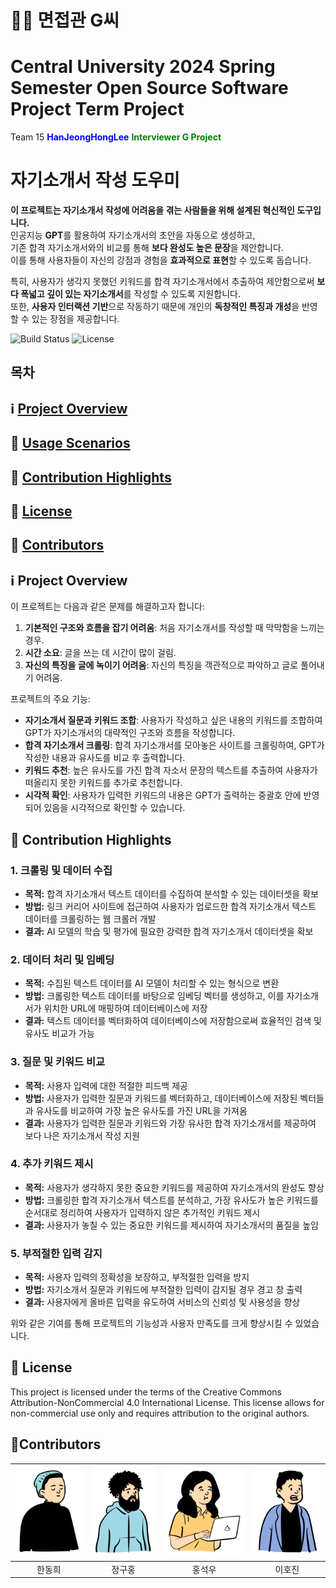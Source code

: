 # <h1>🧑‍🏫 면접관 G씨</h1>

# Central University 2024 Spring Semester Open Source Software Project Term Project

Team 15 **<span style="color: blue;">HanJeongHongLee</span>** **<span style="color: green;">Interviewer G Project</span>**  


# 자기소개서 작성 도우미


**이 프로젝트는 자기소개서 작성에 어려움을 겪는 사람들을 위해 설계된 혁신적인 도구입니다.**  
인공지능 **GPT**를 활용하여 자기소개서의 초안을 자동으로 생성하고,  
기존 합격 자기소개서와의 비교를 통해 **보다 완성도 높은 문장**을 제안합니다.  
이를 통해 사용자들이 자신의 강점과 경험을 **효과적으로 표현**할 수 있도록 돕습니다.

특히, 사용자가 생각지 못했던 키워드를 합격 자기소개서에서 추출하여 제안함으로써 **보다 폭넓고 깊이 있는 자기소개서**를 작성할 수 있도록 지원합니다.  
또한, **사용자 인터랙션 기반**으로 작동하기 때문에 개인의 **독창적인 특징과 개성**을 반영할 수 있는 장점을 제공합니다.



![Build Status](https://img.shields.io/badge/build-passing-brightgreen)
![License](https://img.shields.io/badge/license-MIT-blue)


## 목차



## ℹ️ [Project Overview](#project-overview)

  

## 🔑 [Usage Scenarios](#usage-scenarios)  



## 🤝 [Contribution Highlights](#contribution-highlights)  



## 📜 [License](#license)  



## 👥 [Contributors](#contributors)  




## ℹ️ Project Overview  


이 프로젝트는 다음과 같은 문제를 해결하고자 합니다:
1. **기본적인 구조와 흐름을 잡기 어려움**: 처음 자기소개서를 작성할 때 막막함을 느끼는 경우.
2. **시간 소요**: 글을 쓰는 데 시간이 많이 걸림.
3. **자신의 특징을 글에 녹이기 어려움**: 자신의 특징을 객관적으로 파악하고 글로 풀어내기 어려움.


프로젝트의 주요 기능:
- **자기소개서 질문과 키워드 조합**: 사용자가 작성하고 싶은 내용의 키워드를 조합하여 GPT가 자기소개서의 대략적인 구조와 흐름을 작성합니다.
- **합격 자기소개서 크롤링**: 합격 자기소개서를 모아놓은 사이트를 크롤링하여, GPT가 작성한 내용과 유사도를 비교 후 출력합니다.
- **키워드 추천**: 높은 유사도를 가진 합격 자소서 문장의 텍스트를 추출하여 사용자가 떠올리지 못한 키워드를 추가로 추천합니다.
- **시각적 확인**: 사용자가 입력한 키워드의 내용은 GPT가 출력하는 중괄호 안에 반영되어 있음을 시각적으로 확인할 수 있습니다.

  
## 🤝 Contribution Highlights

  
### 1. 크롤링 및 데이터 수집
- **목적:** 합격 자기소개서 텍스트 데이터를 수집하여 분석할 수 있는 데이터셋을 확보
- **방법:** 링크 커리어 사이트에 접근하여 사용자가 업로드한 합격 자기소개서 텍스트 데이터를 크롤링하는 웹 크롤러 개발
- **결과:** AI 모델의 학습 및 평가에 필요한 강력한 합격 자기소개서 데이터셋을 확보

### 2. 데이터 처리 및 임베딩
- **목적:** 수집된 텍스트 데이터를 AI 모델이 처리할 수 있는 형식으로 변환
- **방법:** 크롤링한 텍스트 데이터를 바탕으로 임베딩 벡터를 생성하고, 이를 자기소개서가 위치한 URL에 매핑하여 데이터베이스에 저장
- **결과:** 텍스트 데이터를 벡터화하여 데이터베이스에 저장함으로써 효율적인 검색 및 유사도 비교가 가능

### 3. 질문 및 키워드 비교
- **목적:** 사용자 입력에 대한 적절한 피드백 제공
- **방법:** 사용자가 입력한 질문과 키워드를 벡터화하고, 데이터베이스에 저장된 벡터들과 유사도를 비교하여 가장 높은 유사도를 가진 URL을 가져옴
- **결과:** 사용자가 입력한 질문과 키워드와 가장 유사한 합격 자기소개서를 제공하여 보다 나은 자기소개서 작성 지원

### 4. 추가 키워드 제시
- **목적:** 사용자가 생각하지 못한 중요한 키워드를 제공하여 자기소개서의 완성도 향상
- **방법:** 크롤링한 합격 자기소개서 텍스트를 분석하고, 가장 유사도가 높은 키워드를 순서대로 정리하여 사용자가 입력하지 않은 추가적인 키워드 제시
- **결과:** 사용자가 놓칠 수 있는 중요한 키워드를 제시하여 자기소개서의 품질을 높임

### 5. 부적절한 입력 감지
- **목적:** 사용자 입력의 정확성을 보장하고, 부적절한 입력을 방지
- **방법:** 자기소개서 질문과 키워드에 부적절한 입력이 감지될 경우 경고 창 출력
- **결과:** 사용자에게 올바른 입력을 유도하여 서비스의 신뢰성 및 사용성을 향상

위와 같은 기여를 통해 프로젝트의 기능성과 사용자 만족도를 크게 향상시킬 수 있었습니다.
  
  
## 📜 License
This project is licensed under the terms of the Creative Commons Attribution-NonCommercial 4.0 International License.
This license allows for non-commercial use only and requires attribution to the original authors.
  
  


## 👥Contributors
| [![텍스트](/Profile/Han.png)](https://github.com/easthee) | [![텍스트](/Profile/Jeong.png)](https://github.com/9hon9) | [![텍스트](/Profile/Hong.png)](https://github.com/StoneCAU)| [![텍스트](/Profile/Lee.png)](https://github.com/woohoosupernewuser1)  |
|:---:|:---:|:---:|:---:|
| 한동희 | 정구홍 | 홍석우 | 이호진 |
